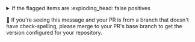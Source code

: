 <!-- See https://GitHub.com/check-spelling/check-spelling/wiki/Configuration-Examples%3A-advice --> <!-- markdownlint-disable MD033 MD041 -->
<details><summary>If the flagged items are :exploding_head: false positives</summary>

If items relate to a ...

- binary file (or some other file you wouldn't want to check at all).

  Please add a file path to the `excludes.txt` file matching the containing file.

  File paths are Perl 5 Regular Expressions - you can
  [test](https://www.regexplanet.com/advanced/perl/) yours before committing to verify it will match
  your files.

  `^` refers to the file's path from the root of the repository, so `^README\.md$` would exclude
  [README.md](README.md) (on whichever branch you're using).

- well-formed pattern.

  If you can write a
  [pattern](https://github.com/check-spelling/check-spelling/wiki/Configuration-Examples:-patterns)
  that would match it, try adding it to the `patterns.txt` file.

  Patterns are Perl 5 Regular Expressions - you can
  [test](https://www.regexplanet.com/advanced/perl/) yours before committing to verify it will match
  your lines.

  Note that patterns can't match multiline strings.

</details>

<!-- adoption information-->

:steam_locomotive: If you're seeing this message and your PR is from a branch that doesn't have
check-spelling, please merge to your PR's base branch to get the version configured for your
repository.
